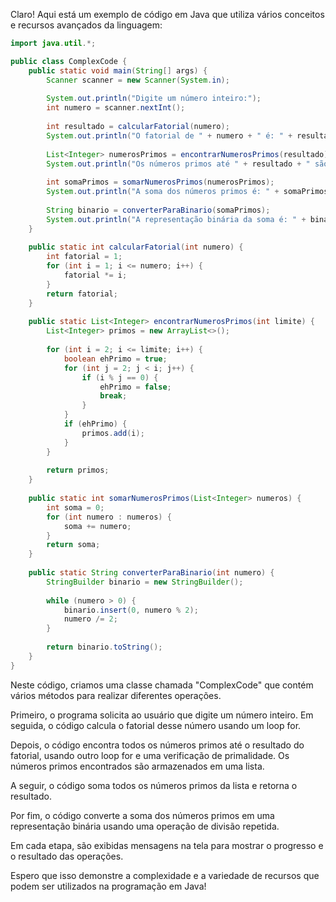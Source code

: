 Claro! Aqui está um exemplo de código em Java que utiliza vários conceitos e recursos avançados da linguagem:

```java
import java.util.*;

public class ComplexCode {
    public static void main(String[] args) {
        Scanner scanner = new Scanner(System.in);
        
        System.out.println("Digite um número inteiro:");
        int numero = scanner.nextInt();
        
        int resultado = calcularFatorial(numero);
        System.out.println("O fatorial de " + numero + " é: " + resultado);
        
        List<Integer> numerosPrimos = encontrarNumerosPrimos(resultado);
        System.out.println("Os números primos até " + resultado + " são: " + numerosPrimos);
        
        int somaPrimos = somarNumerosPrimos(numerosPrimos);
        System.out.println("A soma dos números primos é: " + somaPrimos);
        
        String binario = converterParaBinario(somaPrimos);
        System.out.println("A representação binária da soma é: " + binario);
    }
    
    public static int calcularFatorial(int numero) {
        int fatorial = 1;
        for (int i = 1; i <= numero; i++) {
            fatorial *= i;
        }
        return fatorial;
    }
    
    public static List<Integer> encontrarNumerosPrimos(int limite) {
        List<Integer> primos = new ArrayList<>();
        
        for (int i = 2; i <= limite; i++) {
            boolean ehPrimo = true;
            for (int j = 2; j < i; j++) {
                if (i % j == 0) {
                    ehPrimo = false;
                    break;
                }
            }
            if (ehPrimo) {
                primos.add(i);
            }
        }
        
        return primos;
    }
    
    public static int somarNumerosPrimos(List<Integer> numeros) {
        int soma = 0;
        for (int numero : numeros) {
            soma += numero;
        }
        return soma;
    }
    
    public static String converterParaBinario(int numero) {
        StringBuilder binario = new StringBuilder();
        
        while (numero > 0) {
            binario.insert(0, numero % 2);
            numero /= 2;
        }
        
        return binario.toString();
    }
}
```

Neste código, criamos uma classe chamada "ComplexCode" que contém vários métodos para realizar diferentes operações. 

Primeiro, o programa solicita ao usuário que digite um número inteiro. Em seguida, o código calcula o fatorial desse número usando um loop for. 

Depois, o código encontra todos os números primos até o resultado do fatorial, usando outro loop for e uma verificação de primalidade. Os números primos encontrados são armazenados em uma lista.

A seguir, o código soma todos os números primos da lista e retorna o resultado.

Por fim, o código converte a soma dos números primos em uma representação binária usando uma operação de divisão repetida.

Em cada etapa, são exibidas mensagens na tela para mostrar o progresso e o resultado das operações.

Espero que isso demonstre a complexidade e a variedade de recursos que podem ser utilizados na programação em Java!